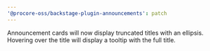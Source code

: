 ```yaml
---
'@procore-oss/backstage-plugin-announcements': patch
---
```


Announcement cards will now display truncated titles with an ellipsis. Hovering over the title will display a tooltip with the full title.
